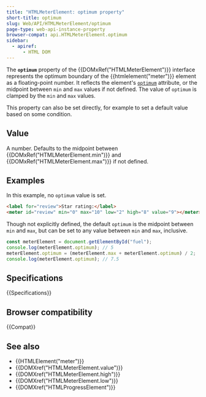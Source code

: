 ```yaml
---
title: "HTMLMeterElement: optimum property"
short-title: optimum
slug: Web/API/HTMLMeterElement/optimum
page-type: web-api-instance-property
browser-compat: api.HTMLMeterElement.optimum
sidebar:
  - apiref:
      - HTML DOM
---
```


The **`optimum`** property of the {{DOMxRef("HTMLMeterElement")}} interface represents the optimum boundary of the {{htmlelement("meter")}} element as a floating-point number. It reflects the element's [`optimum`](/en-US/docs/Web/HTML/Reference/Elements/meter#optimum) attribute, or the midpoint between `min` and `max` values if not defined. The value of `optimum` is clamped by the `min` and `max` values.

This property can also be set directly, for example to set a default value based on some condition.

## Value

A number. Defaults to the midpoint between {{DOMxRef("HTMLMeterElement.min")}} and {{DOMxRef("HTMLMeterElement.max")}} if not defined.

## Examples

In this example, no `optimum` value is set.

```html
<label for="review">Star rating:</label>
<meter id="review" min="0" max="10" low="2" high="8" value="9"></meter>
```

Though not explicitly defined, the default `optimum` is the midpoint between `min` and `max`, but can be set to any value between `min` and `max`, inclusive.

```js
const meterElement = document.getElementById("fuel");
console.log(meterElement.optimum); // 5
meterElement.optimum = (meterElement.max + meterElement.optimum) / 2;
console.log(meterElement.optimum); // 7.5
```

## Specifications

{{Specifications}}

## Browser compatibility

{{Compat}}

## See also

- {{HTMLElement("meter")}}
- {{DOMXref("HTMLMeterElement.value")}}
- {{DOMXref("HTMLMeterElement.high")}}
- {{DOMXref("HTMLMeterElement.low")}}
- {{DOMXref("HTMLProgressElement")}}
